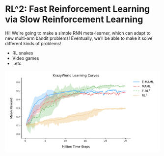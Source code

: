 # RL^2: Fast Reinforcement Learning via Slow Reinforcement Learning

Hi! We're going to make a simple RNN meta-learner, which can adapt to new multi-arm bandit problems! Eventually, we'll be able to make it solve different kinds of problems!

* RL snakes
* Video games
* ..etc

<img src="docs/sample.png"/>
